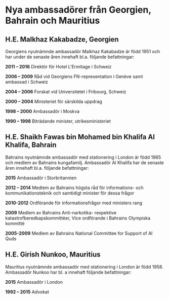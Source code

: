 # Nya ambassadörer från Georgien, Bahrain och Mauritius

## H.E. Malkhaz Kakabadze, Georgien

Georgiens nyutnämnde ambassadör Malkhaz Kakabadze är född 1951 och har under de senaste åren innehaft bl.a. följande befattningar:

**2011 – 2016**
Direktör för Hotel L'Ermitage i Schweiz

**2006 – 2009**
Råd vid Georgiens FN\-representation i Genève samt ambassad i Schweiz

**2004 – 2006**
Forskat vid Universitetet i Fribourg, Schweiz

**2000 – 2004**
Ministeriet för särskilda uppdrag

**1998 – 2000**
Ambassadör i Moskva

**1990 – 1998**
Biträdande minister, utrikesministeriet

## H.E. Shaikh Fawas bin Mohamed bin Khalifa Al Khalifa, Bahrain

Bahrains nyutnämnde ambassadör med stationering i London är född 1965 och medlem av Bahrains kungafamilj. Ambassadör Al Khalifa har de senaste åren innehaft bl.a. följande befattningar:

**2015**
Ambassadör i Storbritannien

**2012 – 2014**
Medlem av Bahrains högsta råd för informations\- och kommunikationsteknik och samtidigt minister för dessa frågor

**2010\-2012**
Ordförande för informationsfrågor med ministers rang

**2009**
Medlem av Bahrains Anti\-narkotika\- respektive katastrofberedkapskommittéer, Vice ordförande i Bahrains Olympiska kommitté

**2005\-2009**
Medlem av Bahrains National Committee for Support of Al Quds

## H.E. Girish Nunkoo, Mauritius

Mauritius nyutnämnde ambassadör med stationering i London är född 1958\. Ambassadör Nunkoo har bl. a innehaft följande befattningar:

**2015**
Ambassadör i London

**1992 – 2015**
Advokat
